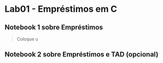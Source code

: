 # Lab01 - Empréstimos em C

## Notebook 1 sobre Empréstimos

> Coloque u

## Notebook 2 sobre Empréstimos e TAD (opcional)
